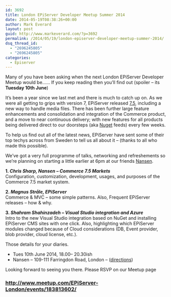 ```yaml
---
id: 3692
title: London EPiServer Developer Meetup Summer 2014
date: 2014-05-19T08:38:26+00:00
author: Mark Everard
layout: post
guid: http://www.markeverard.com/?p=3692
permalink: /2014/05/19/london-episerver-developer-meetup-summer-2014/
dsq_thread_id:
  - "2696245805"
  - "2696245805"
categories:
  - Episerver
---
```

Many of you have been asking when the next London EPiServer Developer Meetup would be&#8230;&#8230; If you keep reading then you&#8217;ll find out (spoiler &#8211; its **Tuesday 10th June**)

It&#8217;s been a year since we last met and there is much to catch up on. As we were all getting to grips with version 7, EPiServer released <a title="EPiServer 7.5 release notes" href="http://world.episerver.com/Documentation/Items/Release-Notes/Release-notes---EPiServer-75/" target="_blank">7.5</a>, including a new way to handle media files. There has been further large feature enhancements and consolidation and integration of the Commerce product, and a move to near continuous delivery; with new features for all products being delivered direct to our doorsteps (aka <a title="EPiServer Nuget Feed" href="http://nuget.episerver.com/" target="_blank">Nuget</a> feeds) every few weeks.

To help us find out all of the latest news, EPiServer have sent some of their top techys across from Sweden to tell us all about it &#8211; (thanks to all who made this possible).

We&#8217;ve got a very full programme of talks, networking and refreshements so we&#8217;re planning on starting a little earlier at 6pm at our friends <a title="Nansen in London" href="http://www.nansen.com/en/contact-us/london/" target="_blank">Nansen</a>.

**1. _Chris Sharp, Nansen &#8211; Commerce 7.5 Markets_**  
Configuration, customization, development, usages, and purposes of the Commerce 7.5 market system.​

**2. _Magnus Stråle, EPiServer_**  
Commerce & MVC – some simple patterns. Also, Frequent EPiServer releases – how & why.

**3. _Shahram Shahinzadeh &#8211; Visual Studio integration and Azure_**  
Intro to the new Visual Studio integration based on NuGet and installing EPiServer CMS sites with one click. Also, highlighting which EPiServer modules changed because of Cloud considerations (DB, Event provider, blob provider, cloud license, etc.).

Those details for your diaries.

  * Tues 10th June 2014, 18.00– 20.30ish
  * Nansen – 109-111 Farringdon Road, London – (<a title="Nansen in London" href="http://www.nansen.se/en/contact-us/london/" target="_blank">directions</a>)

Looking forward to seeing you there. Please RSVP on our Meetup page

### <a title="London EPiServer Developer Meetup Summer 2014" href="http://www.meetup.com/EPiServer-London/events/183813602/" target="_blank">http://www.meetup.com/EPiServer-London/events/183813602/</a>